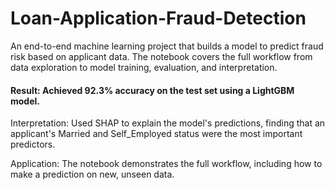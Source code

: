 # Loan-Application-Fraud-Detection

An end-to-end machine learning project that builds a model to predict fraud risk based on applicant data. The notebook covers the full workflow from data exploration to model training, evaluation, and interpretation.

#### Result: Achieved 92.3% accuracy on the test set using a LightGBM model.

Interpretation: Used SHAP to explain the model's predictions, finding that an applicant's Married and Self_Employed status were the most important predictors.

Application: The notebook demonstrates the full workflow, including how to make a prediction on new, unseen data.
